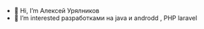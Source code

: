 - 👋 Hi, I’m  Алексей Урялников
- 👀 I’m interested  разработками на java и androdd , PHP laravel

<!---
uri02alex/uri02alex is a ✨ special ✨ repository because its `README.md` (this file) appears on your GitHub profile.
You can click the Preview link to take a look at your changes.
--->
